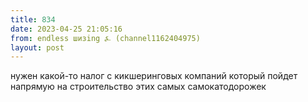 ```yaml
---
title: 834
date: 2023-04-25 21:05:16
from: endless шизing ⍼ (channel1162404975)
layout: post
---
```


нужен какой-то налог с кикшеринговых компаний который пойдет напрямую на строительство этих самых самокатодорожек
